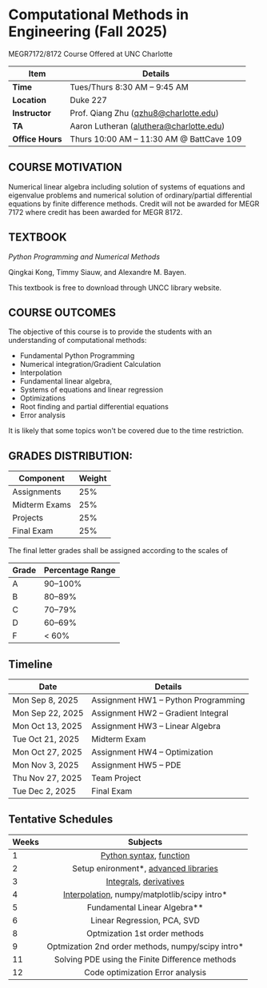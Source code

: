 # Computational Methods in Engineering (Fall 2025)
MEGR7172/8172 Course Offered at UNC Charlotte

| Item        | Details                                      |
|-------------|----------------------------------------------|
| **Time**    | Tues/Thurs 8:30 AM – 9:45 AM                 |
| **Location**| Duke 227                                     |
| **Instructor** | Prof. Qiang Zhu ([qzhu8@charlotte.edu](mailto:qzhu8@charlotte.edu)) |
| **TA**      | Aaron Lutheran ([aluthera@charlotte.edu](mailto:aluthera@charlotte.edu)) |
| **Office Hours** | Thurs 10:00 AM – 11:30 AM @ BattCave 109 |

 

## COURSE MOTIVATION
Numerical linear algebra including solution of systems of equations and eigenvalue problems and numerical solution of ordinary/partial differential equations by finite difference methods. Credit will not be awarded for MEGR 7172 where credit has been awarded for MEGR 8172.


## TEXTBOOK
*Python Programming and Numerical Methods*

Qingkai Kong, Timmy Siauw, and Alexandre M. Bayen.

This textbook is free to download through UNCC library website.

## COURSE OUTCOMES

The objective of this course is to provide the students with an understanding of computational methods:

- Fundamental Python Programming
- Numerical integration/Gradient Calculation
- Interpolation
- Fundamental linear algebra,
- Systems of equations and linear regression 
- Optimizations
- Root finding and partial differential equations
- Error analysis

It is likely that some topics won't be covered due to the time restriction.

## GRADES DISTRIBUTION:

| Component       | Weight |
|-----------------|--------|
| Assignments     | 25%    |
| Midterm Exams   | 25%    |
| Projects        | 25%    |
| Final Exam      | 25%    |

The final letter grades shall be assigned according to the scales of

| Grade | Percentage Range |
|-------|------------------|
| A     | 90–100%          |
| B     | 80–89%           |
| C     | 70–79%           |
| D     | 60–69%           |
| F     | < 60%            |

## Timeline

| Date            | Details                           |
|-----------------|-----------------------------------|
| Mon Sep 8, 2025 | Assignment HW1 – Python Programming |
| Mon Sep 22, 2025| Assignment HW2 – Gradient Integral  |
| Mon Oct 13, 2025| Assignment HW3 – Linear Algebra     |
| Tue Oct 21, 2025| Midterm Exam                        |
| Mon Oct 27, 2025| Assignment HW4 – Optimization       |
| Mon Nov 3, 2025 | Assignment HW5 – PDE                |
| Thu Nov 27, 2025| Team Project                        |
| Tue Dec 2, 2025 | Final Exam                          |


## Tentative Schedules

|Weeks | Subjects|
|------|:--------:|
|1     |[Python syntax](https://drive.google.com/file/d/1wevUP0SpOeNq95xituQF696qygQYpRz8/view?usp=share_link), [function](https://drive.google.com/file/d/1hUit0FZOAr1l-o2zaTzfpShf8fAz91Lb/view?usp=share_link)|
|2     |Setup enironment*, [advanced libraries](https://drive.google.com/file/d/1qOCH65J61QYORvNXg0eXIMKxaHfXo_0Z/view?usp=share_link)|
|3     |[Integrals](https://drive.google.com/file/d/13DRxYLtZNDPnVQfUJ2Yc6fcQJsJp8UMQ/view?usp=share_link), [derivatives](https://drive.google.com/file/d/13awAKbX_ammyixH-CLbsoYtZfCay7pRU/view?usp=share_link)|
|4     |[Interpolation](https://drive.google.com/file/d/1qZaJY7xbHFGWtPPeYXPUpst3Q2zV4NEj/view?usp=sharing), numpy/matplotlib/scipy intro*|
|5     |Fundamental Linear Algebra**|
|6     |Linear Regression, PCA, SVD|
|8     |Optmization 1st order methods|
|9     |Optmization 2nd order methods, numpy/scipy intro*|
|11    |Solving PDE using the Finite Difference methods|
|12    |Code optimization Error analysis|
